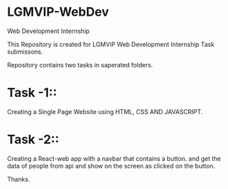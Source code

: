 # LGMVIP-WebDev
Web Development Internship 


This Repository is created for LGMViP Web Development Internship  Task submissons.

Repository contains two tasks in saperated folders.


Task -1::
=====================================

Creating a Single Page Website using HTML, CSS AND JAVASCRIPT.

Task -2::
=====================================

Creating a React-web app with a navbar that contains a button.
and get the data of people from api and show on the screen as clicked on the button.



Thanks.
